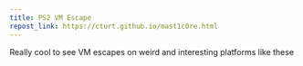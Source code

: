 ```yaml
---
title: PS2 VM Escape
repost_link: https://cturt.github.io/mast1c0re.html
---
```


Really cool to see VM escapes on weird and interesting platforms like these

